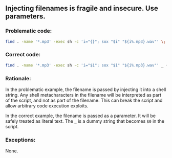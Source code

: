 ## Injecting filenames is fragile and insecure. Use parameters.

### Problematic code:

```sh
find . -name '*.mp3' -exec sh -c 'i="{}"; sox "$i" "${i%.mp3}.wav"' \;
```

### Correct code:

```sh
find . -name '*.mp3' -exec sh -c 'i="$1"; sox "$i" "${i%.mp3}.wav"' _ {} \;
```

### Rationale:

In the problematic example, the filename is passed by injecting it into a shell string. Any shell metacharacters in the filename will be interpreted as part of the script, and not as part of the filename. This can break the script and allow arbitrary code execution exploits.

In the correct example, the filename is passed as a parameter. It will be safely treated as literal text. The `_` is a dummy string that becomes `$0` in the script.

### Exceptions:

None.
